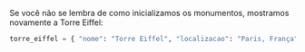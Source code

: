 Se você não se lembra de como inicializamos os monumentos, mostramos novamente a Torre Eiffel:


```python
torre_eiffel = { "nome": "Torre Eiffel", "localizacao": "Paris, França", "ano_da_construcao": 1889 }
```
